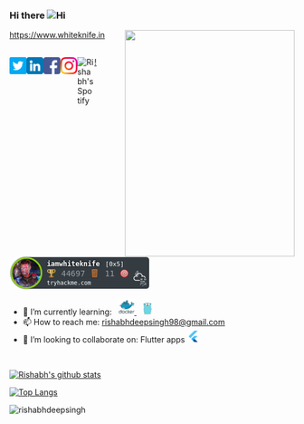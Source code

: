 ### Hi there <img alt='Hi' width="28" src="https://github.com/rishabhdeepsingh/rishabhdeepsingh/blob/master/hi.gif">
<img align="right" width="300" height="400" src="https://github.com/rishabhdeepsingh/rishabhdeepsingh/blob/master/coding_from_home.gif">

https://www.whiteknife.in

<br/>
<a href="https://twitter.com/rds_98">
	<img align="left" alt="Rishabh | Twitter" width="30px" src="icons/twitter.png" />
</a>
<a href="https://www.linkedin.com/in/rishabhdeepsingh/">
	<img align="left" alt="Rishabh's LinkdeIN" width="30px" src="icons/linkedin.png" />
</a>
<a href="https://www.facebook.com/rishabhdeepsingh98">
	<img align="left" alt="Rishabh's Facebook" width="30px" src="icons/facebook.png" />
</a>
<a href="https://www.instagram.com/rishabhdeepsingh/">
	<img align="left" alt="Rishabh's Instagram" width="30px" src="icons/instagram.png" />
</a>
<a href="https://open.spotify.com/user/mtuyfp6wnwh6b4bw2m51w0txl">!
	<img align="left" alt="Rishabh's Spotify" width="30px" src="iconns/spotify.png" />
</a>
<br/> <br/>

![TryHackMe](./iamwhiteknife.png)

- 🌱 I’m currently learning:  &nbsp; <a href="https://www.docker.com/"><img width="28" src="https://raw.githubusercontent.com/devicons/devicon/master/icons/docker/docker-original-wordmark.svg"> </a> &nbsp; <a href="https://github.com/golang/go"> <img width="22px" src="https://raw.githubusercontent.com/devicons/devicon/master/icons/go/go-original.svg"> </a>
- 📫 How to reach me: rishabhdeepsingh98@gmail.com 
- 👯 I’m looking to collaborate on: Flutter apps <img width="22px" src="https://raw.githubusercontent.com/github/explore/master/topics/flutter/flutter.png"> 

<br />

[![Rishabh's github stats](https://github-readme-stats.vercel.app/api?username=rishabhdeepsingh&count_private=true&show_icons=true&theme=radical)](https://github.com/anuraghazra/github-readme-stats)

[![Top Langs](https://github-readme-stats.vercel.app/api/top-langs/?username=rishabhdeepsingh&layout=compact&theme=radical)](https://github.com/anuraghazra/github-readme-stats)

<p align="left"> <img src="https://komarev.com/ghpvc/?username=rishabhdeepsingh" alt="rishabhdeepsingh" /> </p>
<!--
- 🔭 I’m currently working on: 
- 🤔 I’m looking for help with ...
- 💬 Ask me about ...
- 😄 Pronouns: ...
- ⚡ Fun fact: ...
-->
